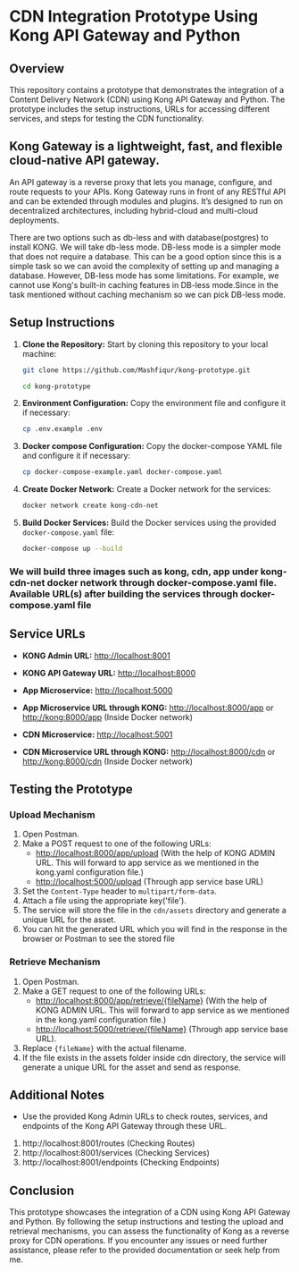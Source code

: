 # CDN Integration Prototype Using Kong API Gateway and Python

## Overview

This repository contains a prototype that demonstrates the integration of a Content Delivery Network (CDN) using Kong API Gateway and Python. The prototype includes the setup instructions, URLs for accessing different services, and steps for testing the CDN functionality.

## Kong Gateway is a lightweight, fast, and flexible cloud-native API gateway. 

An API gateway is a reverse proxy that lets you manage, configure, and route requests to your APIs. Kong Gateway runs in front of any RESTful API and can be extended through modules and plugins. It’s designed to run on decentralized architectures, including hybrid-cloud and multi-cloud deployments.

There are two options such as db-less and with database(postgres) to install KONG. We will take db-less mode. DB-less mode is a simpler mode that does not require a database. This can be a good option since this is a simple task so we can avoid the complexity of setting up and managing a database. However, DB-less mode has some limitations. For example, we cannot use Kong's built-in caching features in DB-less mode.Since in the task mentioned without caching mechanism so we can pick DB-less mode.

## Setup Instructions

1. **Clone the Repository:** Start by cloning this repository to your local machine:

    ```sh
    git clone https://github.com/Mashfiqur/kong-prototype.git
    ```
    ```sh
    cd kong-prototype
    ```

2. **Environment Configuration:** Copy the environment file and configure it if necessary:

    ```sh
    cp .env.example .env
    ```

3. **Docker compose Configuration:** Copy the docker-compose YAML file and configure it if necessary:

    ```sh
    cp docker-compose-example.yaml docker-compose.yaml
    ```

4. **Create Docker Network:** Create a Docker network for the services:

    ```sh
    docker network create kong-cdn-net
    ```

5. **Build Docker Services:** Build the Docker services using the provided `docker-compose.yaml` file:

    ```sh
    docker-compose up --build
    ```
### We will build three images such as kong, cdn, app under kong-cdn-net docker network through docker-compose.yaml file. Available URL(s) after building the services through docker-compose.yaml file

## Service URLs

- **KONG Admin URL:** [http://localhost:8001](http://localhost:8001)
- **KONG API Gateway URL:** [http://localhost:8000](http://localhost:8000)

- **App Microservice:** [http://localhost:5000](http://localhost:5000)
- **App Microservice URL through KONG:** [http://localhost:8000/app](http://localhost:8000/app) or [http://kong:8000/app](http://kong:8000/app) (Inside Docker network)

- **CDN Microservice:** [http://localhost:5001](http://localhost:5001)
- **CDN Microservice URL through KONG:** [http://localhost:8000/cdn](http://localhost:8000/cdn) or [http://kong:8000/cdn](http://kong:8000/cdn) (Inside Docker network)

## Testing the Prototype

### Upload Mechanism

1. Open Postman.
2. Make a POST request to one of the following URLs:
   - [http://localhost:8000/app/upload](http://localhost:8000/app/upload) (With the help of KONG ADMIN URL. This will forward to app service as we mentioned in the kong.yaml configuration file.)
   - [http://localhost:5000/upload](http://localhost:5000/upload) (Through app service base URL)
3. Set the `Content-Type` header to `multipart/form-data`.
4. Attach a file using the appropriate key('file').
5. The service will store the file in the `cdn/assets` directory and generate a unique URL for the asset.
6. You can hit the generated URL which you will find in the response in the browser or Postman to see 
   the stored file

### Retrieve Mechanism

1. Open Postman.
2. Make a GET request to one of the following URLs:
   - [http://localhost:8000/app/retrieve/{fileName}](http://localhost:8000/app/retrieve/{fileName}) (With the help of KONG ADMIN URL. This will forward to app service as we mentioned in the kong.yaml configuration file.)
   - [http://localhost:5000/retrieve/{fileName}](http://localhost:5000/retrieve/{fileName}) (Through app service base URL).
3. Replace `{fileName}` with the actual filename.
4. If the file exists in the assets folder inside cdn directory, the service will generate a 
   unique URL for the asset and send as response.

## Additional Notes

- Use the provided Kong Admin URLs to check routes, services, and endpoints of the Kong API Gateway through these URL.

1. http://localhost:8001/routes (Checking Routes)
2. http://localhost:8001/services (Checking Services)
3. http://localhost:8001/endpoints (Checking Endpoints)

## Conclusion

This prototype showcases the integration of a CDN using Kong API Gateway and Python. By following the setup instructions and testing the upload and retrieval mechanisms, you can assess the functionality of Kong as a reverse proxy for CDN operations. If you encounter any issues or need further assistance, please refer to the provided documentation or seek help from me.